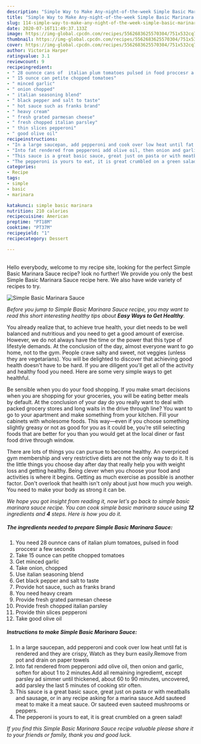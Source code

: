```yaml
---
description: "Simple Way to Make Any-night-of-the-week Simple Basic Marinara Sauce"
title: "Simple Way to Make Any-night-of-the-week Simple Basic Marinara Sauce"
slug: 114-simple-way-to-make-any-night-of-the-week-simple-basic-marinara-sauce
date: 2020-07-16T11:49:37.133Z
image: https://img-global.cpcdn.com/recipes/5562683625570304/751x532cq70/simple-basic-marinara-sauce-recipe-main-photo.jpg
thumbnail: https://img-global.cpcdn.com/recipes/5562683625570304/751x532cq70/simple-basic-marinara-sauce-recipe-main-photo.jpg
cover: https://img-global.cpcdn.com/recipes/5562683625570304/751x532cq70/simple-basic-marinara-sauce-recipe-main-photo.jpg
author: Victoria Harper
ratingvalue: 3.1
reviewcount: 9
recipeingredient:
- " 28 ounnce cans of  italian plum tomatoes pulsed in food proccesr a few seconds"
- " 15 ounce can petite chopped tomatoes"
- " minced garlic"
- " onion chopped"
- " italian seasoning blend"
- " black pepper and salt to taste"
- " hot sauce such as franks brand"
- " heavy cream"
- " fresh grated parmesan cheese"
- " fresh chopped italian parsley"
- " thin slices pepperoni"
- " good olive oil"
recipeinstructions:
- "In a large saucepan, add pepperoni and cook over low heat until fat is rendered and they are crispy, Watch as they burn easily.Remove from pot and drain on paper towels"
- "Into fat rendered from pepperoni add olive oil, then onion and garlic, soften for about 1 to 2 minutes.Add all remaining ingrediemt, except parsley ad simmer until thickened, about 60 to 90 minutes, uncovered, add parsley the last 5 minutes of cooking stir often."
- "This sauce is a great basic sauce, great just on pasta or with meatballs and sausage, or in any recipe asking for a marina sauce.Add sauteed meat to make it a meat sauce. Or sauteed even sauteed mushrooms or peppers."
- "The pepperoni is yours to eat, it is great crumbled on a green salad!"
categories:
- Recipe
tags:
- simple
- basic
- marinara

katakunci: simple basic marinara 
nutrition: 210 calories
recipecuisine: American
preptime: "PT18M"
cooktime: "PT37M"
recipeyield: "1"
recipecategory: Dessert

---
```

<br>
Hello everybody, welcome to my recipe site, looking for the perfect Simple Basic Marinara Sauce recipe? look no further! We provide you only the best Simple Basic Marinara Sauce recipe here. We also have wide variety of recipes to try.
<br>


![Simple Basic Marinara Sauce](https://img-global.cpcdn.com/recipes/5562683625570304/751x532cq70/simple-basic-marinara-sauce-recipe-main-photo.jpg)

<i>Before you jump to Simple Basic Marinara Sauce recipe, you may want to read this short interesting healthy tips about <strong>Easy Ways to Get Healthy</strong>.</i>

You already realize that, to achieve true health, your diet needs to be well balanced and nutritious and you need to get a good amount of exercise. However, we do not always have the time or the power that this type of lifestyle demands. At the conclusion of the day, almost everyone want to go home, not to the gym. People crave salty and sweet, not veggies (unless they are vegetarians). You will be delighted to discover that achieving good health doesn't have to be hard. If you are diligent you'll get all of the activity and healthy food you need. Here are some very simple ways to get healthful.

Be sensible when you do your food shopping. If you make smart decisions when you are shopping for your groceries, you will be eating better meals by default. At the conclusion of your day do you really want to deal with packed grocery stores and long waits in the drive through line? You want to go to your apartment and make something from your kitchen. Fill your cabinets with wholesome foods. This way—even if you choose something slightly greasy or not as good for you as it could be, you’re still selecting foods that are better for you than you would get at the local diner or fast food drive through window.

There are lots of things you can pursue to become healthy. An overpriced gym membership and very restrictive diets are not the only way to do it. It is the little things you choose day after day that really help you with weight loss and getting healthy. Being clever when you choose your food and activities is where it begins. Getting as much exercise as possible is another factor. Don't overlook that health isn't only about just how much you weigh. You need to make your body as strong it can be. 


<i>We hope you got insight from reading it, now let's go back to simple basic marinara sauce recipe. You can cook simple basic marinara sauce using <strong>12</strong> ingredients and <strong>4</strong> steps. Here is how you do it.
</i>

##### The ingredients needed to prepare Simple Basic Marinara Sauce:

1. You need  28 ounnce cans of  italian plum tomatoes, pulsed in food proccesr a few seconds
1. Take  15 ounce can petite chopped tomatoes
1. Get  minced garlic
1. Take  onion, chopped
1. Use  italian seasoning blend
1. Get  black pepper and salt to taste
1. Provide  hot sauce, such as franks brand
1. You need  heavy cream
1. Provide  fresh grated parmesan cheese
1. Provide  fresh chopped italian parsley
1. Provide  thin slices pepperoni
1. Take  good olive oil


##### Instructions to make Simple Basic Marinara Sauce:

1. In a large saucepan, add pepperoni and cook over low heat until fat is rendered and they are crispy, Watch as they burn easily.Remove from pot and drain on paper towels
1. Into fat rendered from pepperoni add olive oil, then onion and garlic, soften for about 1 to 2 minutes.Add all remaining ingrediemt, except parsley ad simmer until thickened, about 60 to 90 minutes, uncovered, add parsley the last 5 minutes of cooking stir often.
1. This sauce is a great basic sauce, great just on pasta or with meatballs and sausage, or in any recipe asking for a marina sauce.Add sauteed meat to make it a meat sauce. Or sauteed even sauteed mushrooms or peppers.
1. The pepperoni is yours to eat, it is great crumbled on a green salad!


<i>If you find this Simple Basic Marinara Sauce recipe valuable please share it to your friends or family, thank you and good luck.</i>
